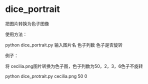 # dice_portrait
把图片转换为色子图像

使用方法：

python dice_portrait.py 输入图片名 色子列数 色子是否旋转

例子：

将 cecilia.png图片转换为色子图，色子列数为50，2，3，6色子不旋转

python dice_protrait.py cecilia.png 50 0

